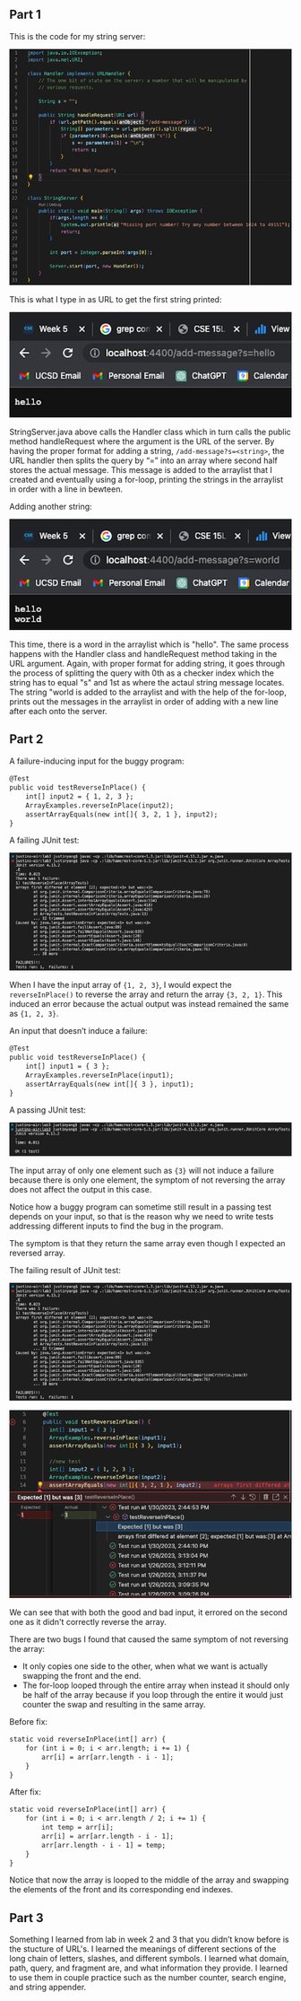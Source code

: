 Part 1
---

This is the code for my string server:

![Image](string-server-code.png)

This is what I type in as URL to get the first string printed:

![Image](hello.png)

StringServer.java above calls the Handler class which in turn calls the public method handleRequest where the argument is the URL of the server. By having the proper format for adding a string, `/add-message?s=<string>`, the URL handler then splits the query by “=” into an array where second half stores the actual message. This message is added to the arraylist that I created and eventually using a for-loop, printing the strings in the arraylist in order with a line in bewteen.

Adding another string:

![Image](world.png)

This time, there is a word in the arraylist which is "hello". The same process happens with the Handler class and handleRequest method taking in the URL argument. Again, with proper format for adding string, it goes through the process of splitting the query with 0th as a checker index which the string has to equal "s" and 1st as where the actaul string message locates. The string "world is added to the arraylist and with the help of the for-loop, prints out the messages in the arraylist in order of adding with a new line after each onto the server.

Part 2
---

A failure-inducing input for the buggy program:

```
@Test
public void testReverseInPlace() {
    int[] input2 = { 1, 2, 3 };
    ArrayExamples.reverseInPlace(input2);
    assertArrayEquals(new int[]{ 3, 2, 1 }, input2);
}
```

A failing JUnit test: 

![Image](bad-input.png)

When I have the input array of `{1, 2, 3}`, I would expect the `reverseInPlace()` to reverse the array and return the array `{3, 2, 1}`. This induced an error because the actual output was instead remained the same as `{1, 2, 3}`.

An input that doesn’t induce a failure:

```
@Test
public void testReverseInPlace() {
    int[] input1 = { 3 };
    ArrayExamples.reverseInPlace(input1);
    assertArrayEquals(new int[]{ 3 }, input1);
}
```

A passing JUnit test: 

![Image](good-input.png)

The input array of only one element such as `{3}` will not induce a failure because there is only one element, the symptom of not reversing the array does not affect the output in this case.

Notice how a buggy program can sometime still result in a passing test depends on your input, so that is the reason why we need to write tests addressing different inputs to find the bug in the program.

The symptom is that they return the same array even though I expected an reversed array.

The failing result of JUnit test:

![Image](bad-input.png) <br>

![Image](lab3-symptom.png)

We can see that with both the good and bad input, it errored on the second one as it didn't correctly reverse the array.

There are two bugs I found that caused the same symptom of not reversing the array:
- It only copies one side to the other, when what we want is actually swapping the front and the end.
- The for-loop looped through the entire array when instead it should only be half of the array because if you loop through the entire it would just counter the swap and resulting in the same array.

Before fix:

```
static void reverseInPlace(int[] arr) {
    for (int i = 0; i < arr.length; i += 1) {
        arr[i] = arr[arr.length - i - 1];
    }
}
```

After fix:

```
static void reverseInPlace(int[] arr) {
    for (int i = 0; i < arr.length / 2; i += 1) {
        int temp = arr[i];
        arr[i] = arr[arr.length - i - 1];
        arr[arr.length - i - 1] = temp;
    }
}
```

Notice that now the array is looped to the middle of the array and swapping the elements of the front and its corresponding end indexes.

Part 3
---

Something I learned from lab in week 2 and 3 that you didn’t know before is the stucture of URL's. I learned the meanings of different sections of the long chain of letters, slashes, and different symbols. I learned what domain, path, query, and fragment are, and what information they provide. I learned to use them in couple practice such as the number counter, search engine, and string appender.
